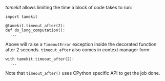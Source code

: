 *tamekit* allows limiting the time a block of code takes to run:

    import tamekit

    @tamekit.timeout_after(2):
    def do_long_computation():
      ...

Above will raise a `TimeoutError` exception inside the decorated
function after 2 seconds. `timeout_after` also comes in context manager
form:

    with tamekit.timeout_after(2):
      ...

Note that `timeout_after()` uses CPython specific API to get the job
done.

